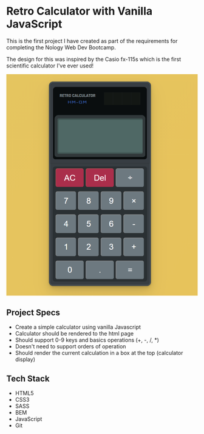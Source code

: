 # Retro Calculator with Vanilla JavaScript

<p>This is the first project I have created as part of the requirements for completing the Nology Web Dev Bootcamp.</p>
<p>The design for this was inspired by the Casio fx-115s which is the first scientific calculator I've ever used!</p>

![Image of Retro Calculator](images\jsRetroCalc.PNG)

## Project Specs

- Create a simple calculator using vanilla Javascript
- Calculator should be rendered to the html page
- Should support 0-9 keys and basics operations (+, -, /, \*)
- Doesn't need to support orders of operation
- Should render the current calculation in a box at the top (calculator display)

## Tech Stack

- HTML5
- CSS3
- SASS
- BEM
- JavaScript
- Git
